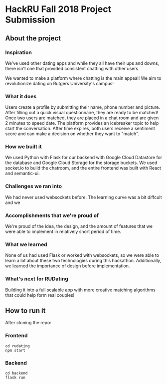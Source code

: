 # HackRU Fall 2018 Project Submission

## About the project

### Inspiration
We've used other dating apps and while they all have their ups and downs, 
there isn't one that provided consistent chatting with other users. 

We wanted to make a platform where chatting is the main appeal! We aim to revolutionize dating on Rutgers University's campus!

### What it does
Users create a profile by submitting their name, phone number and picture. 
After filling out a quick visual questionnaire, they are ready to be matched! 
Once two users are matched, they are placed in a chat room and are given 2 minutes to speed date. 
The platform provides an icebreaker topic to help start the conversation. 
After time expires, both users receive a sentiment score and can make a decision on whether they want to "match".

### How we built it
We used Python with Flask for our backend with Google Cloud Datastore for the database and Google Cloud Storage for the storage buckets. 
We used socket.io to build the chatroom, and the entire frontend was built with React and semantic-ui.

### Challenges we ran into
We had never used websockets before. The learning curve was a bit diffcult and we 

### Accomplishments that we're proud of
We're proud of the idea, the design, and the amount of features that we were able to implement in relatively short period of time.

### What we learned
None of us had used Flask or worked with websockets, so we were able to learn a lot about these two technologies during this hackathon. 
Additionally, we learned the importance of design before implementation.

### What's next for RUDating
Building it into a full scalable app with more creative matching algorithms that could help form real couples!

## How to run it
After cloning the repo:
### Frontend
```
cd rudating
npm start
```

### Backend
```
cd backend
flask run
```
